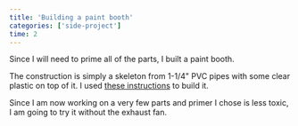 ```yaml
---
title: 'Building a paint booth'
categories: ['side-project']
time: 2
---
```


Since I will need to prime all of the parts, I built a paint booth.

<!-- more -->

The construction is simply a skeleton from 1-1/4" PVC pipes with some clear plastic on top of it. I used [these instructions](https://www.wikihow.com/Create-a-Paint-Booth-in-Your-Garage) to build it.

Since I am now working on a very few parts and primer I chose is less toxic, I am going to try it without the exhaust fan.
